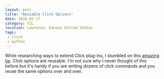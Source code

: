 ```yaml
---
layout: post
title: "Reusable Click Options"
date: 2016-02-17
category: TIL
location: Lawrence, Kansas United States
tags:
 - click
 - python
---
```


While researching ways to extend Click plug-ins, I stumbled on this [amazing tip](https://github.com/click-contrib/click-plugins/blob/master/README.rst#best-practices-and-extra-credit). Click options are reusable. I'm not sure why I never thought of this before but it's handy if you are writing dozens of click commands and you reuse the same options over and over. 
